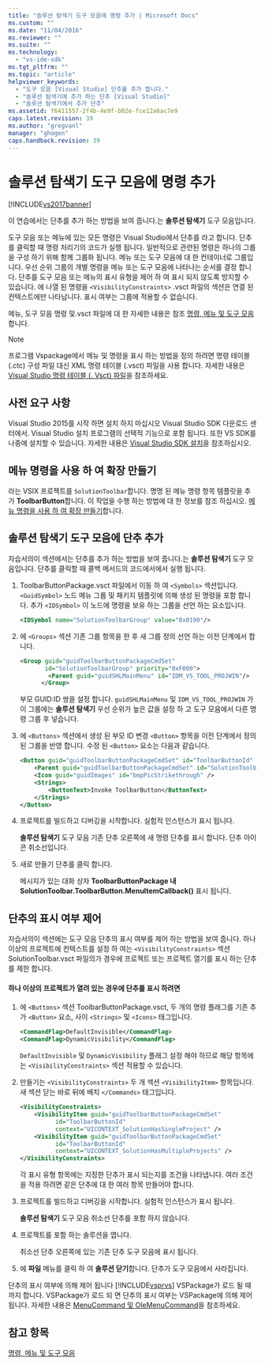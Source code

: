 ```yaml
---
title: "솔루션 탐색기 도구 모음에 명령 추가 | Microsoft Docs"
ms.custom: ""
ms.date: "11/04/2016"
ms.reviewer: ""
ms.suite: ""
ms.technology: 
  - "vs-ide-sdk"
ms.tgt_pltfrm: ""
ms.topic: "article"
helpviewer_keywords: 
  - "도구 모음 [Visual Studio] 단추를 추가 합니다."
  - "솔루션 탐색기에 추가 하는 단추 [Visual Studio]"
  - "솔루션 탐색기에서 추가 단추"
ms.assetid: f6411557-2f4b-4e9f-b02e-fce12a6ac7e9
caps.latest.revision: 39
ms.author: "gregvanl"
manager: "ghogen"
caps.handback.revision: 39
---
```

# 솔루션 탐색기 도구 모음에 명령 추가
[!INCLUDE[vs2017banner](../code-quality/includes/vs2017banner.md)]

이 연습에서는 단추를 추가 하는 방법을 보여 줍니다.는 **솔루션 탐색기** 도구 모음입니다.  
  
 도구 모음 또는 메뉴에 있는 모든 명령은 Visual Studio에서 단추를 라고 합니다. 단추를 클릭할 때 명령 처리기의 코드가 실행 됩니다. 일반적으로 관련된 명령은 하나의 그룹을 구성 하기 위해 함께 그룹화 됩니다. 메뉴 또는 도구 모음에 대 한 컨테이너로 그룹입니다. 우선 순위 그룹의 개별 명령을 메뉴 또는 도구 모음에 나타나는 순서를 결정 합니다. 단추를 도구 모음 또는 메뉴의 표시 유형을 제어 하 여 표시 되지 않도록 방지할 수 있습니다. 에 나열 된 명령을 `<VisibilityConstraints>` .vsct 파일의 섹션은 연결 된 컨텍스트에만 나타납니다. 표시 여부는 그룹에 적용할 수 없습니다.  
  
 메뉴, 도구 모음 명령 및.vsct 파일에 대 한 자세한 내용은 참조 [명령, 메뉴 및 도구 모음](../extensibility/internals/commands-menus-and-toolbars.md)합니다.  
  
> [!NOTE]
>  프로그램 Vspackage에서 메뉴 및 명령을 표시 하는 방법을 정의 하려면 명령 테이블 \(.ctc\) 구성 파일 대신 XML 명령 테이블 \(.vsct\) 파일을 사용 합니다. 자세한 내용은 [Visual Studio 명령 테이블 \(. Vsct\) 파일](../extensibility/internals/visual-studio-command-table-dot-vsct-files.md)을 참조하세요.  
  
## 사전 요구 사항  
 Visual Studio 2015를 시작 하면 설치 하지 마십시오 Visual Studio SDK 다운로드 센터에서. Visual Studio 설치 프로그램의 선택적 기능으로 포함 됩니다. 또한 VS SDK를 나중에 설치할 수 있습니다. 자세한 내용은 [Visual Studio SDK 설치](../extensibility/installing-the-visual-studio-sdk.md)을 참조하십시오.  
  
## 메뉴 명령을 사용 하 여 확장 만들기  
 라는 VSIX 프로젝트를 `SolutionToolbar`합니다. 명명 된 메뉴 명령 항목 템플릿을 추가 **ToolbarButton**합니다. 이 작업을 수행 하는 방법에 대 한 정보를 참조 하십시오. [메뉴 명령을 사용 하 여 확장 만들기](../extensibility/creating-an-extension-with-a-menu-command.md)합니다.  
  
## 솔루션 탐색기 도구 모음에 단추 추가  
 자습서의이 섹션에서는 단추를 추가 하는 방법을 보여 줍니다.는 **솔루션 탐색기** 도구 모음입니다. 단추를 클릭할 때 콜백 메서드의 코드에서에서 실행 됩니다.  
  
1.  ToolbarButtonPackage.vsct 파일에서 이동 하 여  `<Symbols>` 섹션입니다.`<GuidSymbol>`  노드 메뉴 그룹 및 패키지 템플릿에 의해 생성 된 명령을 포함 합니다. 추가 `<IDSymbol>` 이 노드에 명령을 보유 하는 그룹을 선언 하는 요소입니다.  
  
    ```xml  
    <IDSymbol name="SolutionToolbarGroup" value="0x0190"/>  
    ```  
  
2.  에 `<Groups>` 섹션 기존 그룹 항목을 한 후 새 그룹 정의 선언 하는 이전 단계에서 합니다.  
  
    ```xml  
    <Group guid="guidToolbarButtonPackageCmdSet"  
           id="SolutionToolbarGroup" priority="0xF000">  
            <Parent guid="guidSHLMainMenu" id="IDM_VS_TOOL_PROJWIN"/>  
          </Group>  
    ```  
  
     부모 GUID:ID 쌍을 설정 합니다. `guidSHLMainMenu` 및 `IDM_VS_TOOL_PROJWIN` 가이 그룹에는 **솔루션 탐색기** 우선 순위가 높은 값을 설정 하 고 도구 모음에서 다른 명령 그룹 후 넣습니다.  
  
3.  에 `<Buttons>` 섹션에서 생성 된 부모 ID 변경 `<Button>` 항목을 이전 단계에서 정의 된 그룹을 반영 합니다. 수정 된 `<Button>` 요소는 다음과 같습니다.  
  
    ```xml  
    <Button guid="guidToolbarButtonPackageCmdSet" id="ToolbarButtonId" priority="0x0100" type="Button">  
        <Parent guid="guidToolbarButtonPackageCmdSet" id="SolutionToolbarGroup" />  
        <Icon guid="guidImages" id="bmpPicStrikethrough" />  
        <Strings>  
            <ButtonText>Invoke ToolbarButton</ButtonText>  
        </Strings>  
    </Button>  
    ```  
  
4.  프로젝트를 빌드하고 디버깅을 시작합니다. 실험적 인스턴스가 표시 됩니다.  
  
     **솔루션 탐색기** 도구 모음 기존 단추 오른쪽에 새 명령 단추를 표시 합니다. 단추 아이콘 취소선입니다.  
  
5.  새로 만들기 단추를 클릭 합니다.  
  
     메시지가 있는 대화 상자 **ToolbarButtonPackage 내 SolutionToolbar.ToolbarButton.MenuItemCallback\(\)** 표시 됩니다.  
  
## 단추의 표시 여부 제어  
 자습서의이 섹션에는 도구 모음 단추의 표시 여부를 제어 하는 방법을 보여 줍니다. 하나 이상의 프로젝트에 컨텍스트를 설정 하 여는 `<VisibilityConstraints>` 섹션 SolutionToolbar.vsct 파일의가 경우에 프로젝트 또는 프로젝트 열기를 표시 하는 단추를 제한 합니다.  
  
#### 하나 이상의 프로젝트가 열려 있는 경우에 단추를 표시 하려면  
  
1.  에 `<Buttons>` 섹션 ToolbarButtonPackage.vsct, 두 개의 명령 플래그를 기존 추가 `<Button>` 요소, 사이 `<Strings>` 및 `<Icons>` 태그입니다.  
  
    ```xml  
    <CommandFlag>DefaultInvisible</CommandFlag>  
    <CommandFlag>DynamicVisibility</CommandFlag>  
    ```  
  
     `DefaultInvisible` 및 `DynamicVisibility` 플래그 설정 해야 하므로 해당 항목에는 `<VisibilityConstraints>` 섹션 적용할 수 있습니다.  
  
2.  만들기는 `<VisibilityConstraints>` 두 개 섹션 `<VisibilityItem>` 항목입니다. 새 섹션 닫는 바로 뒤에 배치 `</Commands>` 태그입니다.  
  
    ```xml  
    <VisibilityConstraints>  
        <VisibilityItem guid="guidToolbarButtonPackageCmdSet"  
              id="ToolbarButtonId"  
              context="UICONTEXT_SolutionHasSingleProject" />  
        <VisibilityItem guid="guidToolbarButtonPackageCmdSet"  
              id="ToolbarButtonId"  
              context="UICONTEXT_SolutionHasMultipleProjects" />  
    </VisibilityConstraints>  
    ```  
  
     각 표시 유형 항목에는 지정한 단추가 표시 되는지를 조건을 나타냅니다. 여러 조건을 적용 하려면 같은 단추에 대 한 여러 항목 만들어야 합니다.  
  
3.  프로젝트를 빌드하고 디버깅을 시작합니다. 실험적 인스턴스가 표시 됩니다.  
  
     **솔루션 탐색기** 도구 모음 취소선 단추를 포함 하지 않습니다.  
  
4.  프로젝트를 포함 하는 솔루션을 엽니다.  
  
     취소선 단추 오른쪽에 있는 기존 단추 도구 모음에 표시 됩니다.  
  
5.  에 **파일** 메뉴를 클릭 하 여 **솔루션 닫기**합니다. 단추가 도구 모음에서 사라집니다.  
  
 단추의 표시 여부에 의해 제어 됩니다 [!INCLUDE[vsprvs](../code-quality/includes/vsprvs_md.md)] VSPackage가 로드 될 때까지 합니다. VSPackage가 로드 되 면 단추의 표시 여부는 VSPackage에 의해 제어 됩니다.  자세한 내용은 [MenuCommand 및 OleMenuCommand](../misc/menucommands-vs-olemenucommands.md)을 참조하세요.  
  
## 참고 항목  
 [명령, 메뉴 및 도구 모음](../extensibility/internals/commands-menus-and-toolbars.md)